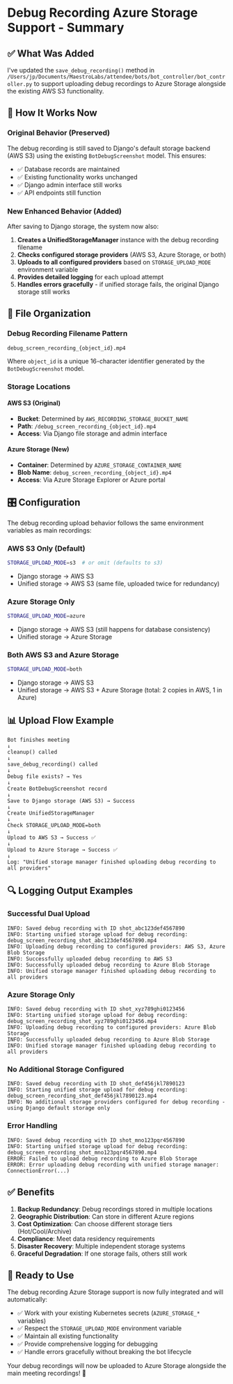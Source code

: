 # Debug Recording Azure Storage Support - Summary

## ✅ What Was Added

I've updated the `save_debug_recording()` method in `/Users/jp/Documents/MaestroLabs/attendee/bots/bot_controller/bot_controller.py` to support uploading debug recordings to Azure Storage alongside the existing AWS S3 functionality.

## 🔄 How It Works Now

### Original Behavior (Preserved)
The debug recording is still saved to Django's default storage backend (AWS S3) using the existing `BotDebugScreenshot` model. This ensures:
- ✅ Database records are maintained
- ✅ Existing functionality works unchanged
- ✅ Django admin interface still works
- ✅ API endpoints still function

### New Enhanced Behavior (Added)
After saving to Django storage, the system now also:
1. **Creates a UnifiedStorageManager** instance with the debug recording filename
2. **Checks configured storage providers** (AWS S3, Azure Storage, or both)
3. **Uploads to all configured providers** based on `STORAGE_UPLOAD_MODE` environment variable
4. **Provides detailed logging** for each upload attempt
5. **Handles errors gracefully** - if unified storage fails, the original Django storage still works

## 📁 File Organization

### Debug Recording Filename Pattern
```
debug_screen_recording_{object_id}.mp4
```
Where `object_id` is a unique 16-character identifier generated by the `BotDebugScreenshot` model.

### Storage Locations

#### AWS S3 (Original)
- **Bucket**: Determined by `AWS_RECORDING_STORAGE_BUCKET_NAME`
- **Path**: `/debug_screen_recording_{object_id}.mp4`
- **Access**: Via Django file storage and admin interface

#### Azure Storage (New)
- **Container**: Determined by `AZURE_STORAGE_CONTAINER_NAME`  
- **Blob Name**: `debug_screen_recording_{object_id}.mp4`
- **Access**: Via Azure Storage Explorer or Azure portal

## 🎛️ Configuration

The debug recording upload behavior follows the same environment variables as main recordings:

### AWS S3 Only (Default)
```bash
STORAGE_UPLOAD_MODE=s3  # or omit (defaults to s3)
```
- Django storage → AWS S3
- Unified storage → AWS S3 (same file, uploaded twice for redundancy)

### Azure Storage Only
```bash
STORAGE_UPLOAD_MODE=azure
```
- Django storage → AWS S3 (still happens for database consistency)
- Unified storage → Azure Storage

### Both AWS S3 and Azure Storage
```bash
STORAGE_UPLOAD_MODE=both
```
- Django storage → AWS S3
- Unified storage → AWS S3 + Azure Storage (total: 2 copies in AWS, 1 in Azure)

## 📊 Upload Flow Example

```
Bot finishes meeting
↓
cleanup() called
↓ 
save_debug_recording() called
↓
Debug file exists? → Yes
↓
Create BotDebugScreenshot record
↓
Save to Django storage (AWS S3) → Success
↓
Create UnifiedStorageManager
↓
Check STORAGE_UPLOAD_MODE=both
↓
Upload to AWS S3 → Success ✅
↓  
Upload to Azure Storage → Success ✅
↓
Log: "Unified storage manager finished uploading debug recording to all providers"
```

## 🔍 Logging Output Examples

### Successful Dual Upload
```
INFO: Saved debug recording with ID shot_abc123def4567890
INFO: Starting unified storage upload for debug recording: debug_screen_recording_shot_abc123def4567890.mp4
INFO: Uploading debug recording to configured providers: AWS S3, Azure Blob Storage
INFO: Successfully uploaded debug recording to AWS S3
INFO: Successfully uploaded debug recording to Azure Blob Storage  
INFO: Unified storage manager finished uploading debug recording to all providers
```

### Azure Storage Only
```
INFO: Saved debug recording with ID shot_xyz789ghi0123456
INFO: Starting unified storage upload for debug recording: debug_screen_recording_shot_xyz789ghi0123456.mp4
INFO: Uploading debug recording to configured providers: Azure Blob Storage
INFO: Successfully uploaded debug recording to Azure Blob Storage
INFO: Unified storage manager finished uploading debug recording to all providers
```

### No Additional Storage Configured
```
INFO: Saved debug recording with ID shot_def456jkl7890123
INFO: Starting unified storage upload for debug recording: debug_screen_recording_shot_def456jkl7890123.mp4  
INFO: No additional storage providers configured for debug recording - using Django default storage only
```

### Error Handling
```
INFO: Saved debug recording with ID shot_mno123pqr4567890
INFO: Starting unified storage upload for debug recording: debug_screen_recording_shot_mno123pqr4567890.mp4
ERROR: Failed to upload debug recording to Azure Blob Storage
ERROR: Error uploading debug recording with unified storage manager: ConnectionError(...)
```

## ✅ Benefits

1. **Backup Redundancy**: Debug recordings stored in multiple locations
2. **Geographic Distribution**: Can store in different Azure regions
3. **Cost Optimization**: Can choose different storage tiers (Hot/Cool/Archive)
4. **Compliance**: Meet data residency requirements 
5. **Disaster Recovery**: Multiple independent storage systems
6. **Graceful Degradation**: If one storage fails, others still work

## 🚀 Ready to Use

The debug recording Azure Storage support is now fully integrated and will automatically:
- ✅ Work with your existing Kubernetes secrets (`AZURE_STORAGE_*` variables)
- ✅ Respect the `STORAGE_UPLOAD_MODE` environment variable
- ✅ Maintain all existing functionality
- ✅ Provide comprehensive logging for debugging
- ✅ Handle errors gracefully without breaking the bot lifecycle

Your debug recordings will now be uploaded to Azure Storage alongside the main meeting recordings! 🎉